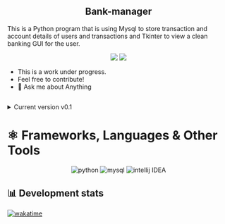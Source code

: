 <h2 align="center">Bank-manager</h2>
 <p>This is a Python program that is using Mysql to store transaction and account details of users and transactions and Tkinter to view a clean banking GUI for the user.
 </p>

 <p align="center">
    <img src="https://img.shields.io/badge/-STATUS-red?style=for-the-badge&logo=AdBlock&logoColor=white&color=910508">
    <img src="https://img.shields.io/badge/Edit-Working...-brightgreen?style=for-the-badge&logo=Textpattern&logoColor=white">
 </p>

<ul align="left">
  <li> This is a work under progress. </li>
  <li> Feel free to contribute! </li>
  <li> 💬 Ask me about Anything </li>
</ul>  
  
##  
     
<details><summary> Current version v0.1 </summary>
 <p>Any further versions will be committed and updated based on verison.</p>
</details> 
    
# ⚛️ Frameworks, Languages & Other Tools
  <p align="center">
    <img src="https://img.shields.io/badge/-PYTHON-green?style=for-the-badge&color=FFD43B&logo=python&logoColor=white" alt="python" /> 
    <img src="https://img.shields.io/badge/-MySQL-green?style=for-the-badge&logo=MySQL&logoColor=white&color=00758F" alt="mysql" />
    <img src="https://img.shields.io/badge/-Intellij%20IDEA-green?style=for-the-badge&logo=IntelliJIDEA&logoColor=white&color=4ADEDE" alt="intellij IDEA" />
  </p>  
  

## 📊 Development stats
<a href="https://wakatime.com/badge/user/0f114570-49f0-4757-8a26-ea8f48087145/project/be43b368-22fb-4f8a-8e9a-a7d61b1fd169"><img src="https://wakatime.com/badge/user/0f114570-49f0-4757-8a26-ea8f48087145/project/be43b368-22fb-4f8a-8e9a-a7d61b1fd169.svg" alt="wakatime"></a>
